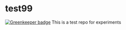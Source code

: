 # test99

[![Greenkeeper badge](https://badges.greenkeeper.io/petertix/test99.svg)](https://greenkeeper.io/)
This is a test repo for experiments
